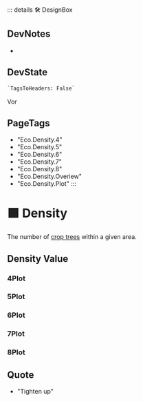 ::: details 🛠 <dev>DesignBox</dev>

## DevNotes

-

## DevState

```py
`TagsToHeaders: False`
```

Vor

<h2>PageTags</h2>

- "Eco.Density.4"
- "Eco.Density.5"
- "Eco.Density.6"
- "Eco.Density.7"
- "Eco.Density.8"
- "Eco.Density.Overiew"
- "Eco.Density.Plot"
:::

# 🟩  <eco>Density</eco>

The number of [crop trees](/Glossary/glossary#crop-tree) within a given area.

## Density Value

### 4Plot

### 5Plot

### 6Plot

### 7Plot

### 8Plot

## Quote

- "Tighten up"
